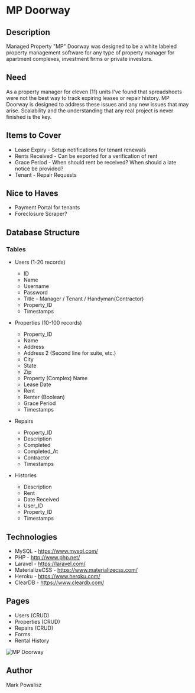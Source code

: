 # MP Doorway

## Description
Managed Property "MP" Doorway was designed to be a white labeled property management software for any type of property manager for apartment complexes, investment firms or private investors.

## Need
As a property manager for eleven (11) units I've found that spreadsheets were not the best way to track expiring leases or repair history. MP Doorway is designed to address these issues and any new issues that may arise. Scalability and the understanding that any real project is never finished is the key.

## Items to Cover
* Lease Expiry - Setup notifications for tenant renewals
* Rents Received - Can be exported for a verification of rent
* Grace Period - When should rent be received? When should a late notice be provided?
* Tenant - Repair Requests

## Nice to Haves
* Payment Portal for tenants
* Foreclosure Scraper?

## Database Structure

### Tables

  * Users (1-20 records)
    * ID
    * Name
    * Username
    * Password
    * Title - Manager / Tenant / Handyman(Contractor)
    * Property_ID
    * Timestamps

  * Properties (10-100 records)
    * Property_ID
    * Name
    * Address
    * Address 2 (Second line for suite, etc.)
    * City
    * State
    * Zip
    * Property (Complex) Name
    * Lease Date
    * Rent
    * Renter (Boolean)
    * Grace Period
    * Timestamps

  * Repairs
    * Property_ID
    * Description
    * Completed
    * Completed_At
    * Contractor
    * Timestamps

  * Histories
    * Description
    * Rent
    * Date Received
    * User_ID
    * Property_ID
    * Timestamps

## Technologies
* MySQL - https://www.mysql.com/
* PHP - http://www.php.net/
* Laravel - https://laravel.com/
* MaterializeCSS - https://www.materializecss.com/
* Heroku - https://www.heroku.com/
* ClearDB - https://www.cleardb.com/

## Pages
* Users (CRUD)
* Properties (CRUD)
* Repairs (CRUD)
* Forms
* Rental History

![MP Doorway](mpdoorway.gif)

## Author
Mark Powalisz